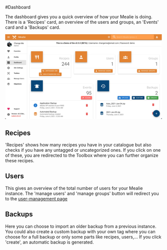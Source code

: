 #Dashboard

The dashboard gives you a quick overview of how your Mealie is doing. There is a 'Recipes' card, an overview of the users and groups, an 'Events' card and a 'Backups' card.

![dashboard](../../assets/img/dashboard.webp)


## Recipes
'Recipes' shows how many recipes you have in your catalogue but also checks if you have any untagged or uncategorized ones. If you click on one of these, you are redirected to the Toolbox where you can further organize these recipes.

## Users
This gives an overview of the total number of users for your Mealie instance. The 'manage users' and 'manage groups' button will redirect you to the [user-management page](../admin/dashboard.md)

## Backups
Here you can choose to import an older backup from a previous instance. You could also create a custom backup with your own tag where you can choose for a full backup or only some parts like recipes, users,...
If you click 'create', an automatic backup is generated.
